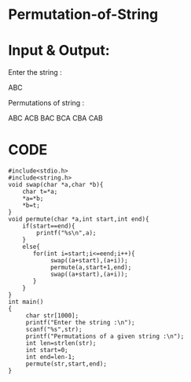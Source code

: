 # Permutation-of-String

# Input & Output:

Enter the string :

ABC

Permutations of string :

ABC
ACB
BAC
BCA
CBA
CAB

# CODE 
 
    #include<stdio.h>
    #include<string.h>
    void swap(char *a,char *b){
        char t=*a;
        *a=*b;
        *b=t;
    }
    void permute(char *a,int start,int end){
        if(start==end){
            printf("%s\n",a);
        }
        else{
           for(int i=start;i<=eend;i++){
                swap((a+start),(a+i));
                permute(a,start+1,end);
                swap((a+start),(a+i));
           }
        }
    }
    int main()
    {
         char str[1000];
         printf("Enter the string :\n");
         scanf("%s",str);
         printf("Permutations of a given string :\n");
         int len=strlen(str);
         int start=0;
         int end=len-1;
         permute(str,start,end);
    }
